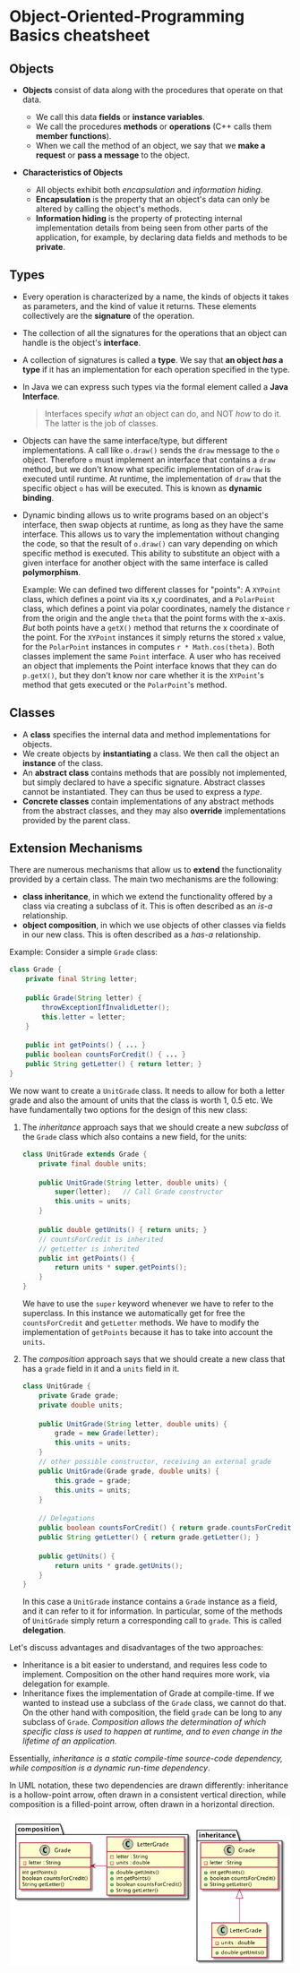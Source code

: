 # Object-Oriented-Programming Basics cheatsheet

## Objects

- **Objects** consist of data along with the procedures that operate on that data.
    - We call this data **fields** or **instance variables**.
    - We call the procedures **methods** or **operations** (C++ calls them **member functions**).
    - When we call the method of an object, we say that we **make a request** or **pass a message** to the object.

- **Characteristics of Objects**
    - All objects exhibit both *encapsulation* and *information hiding*.
    - **Encapsulation** is the property that an object's data can only be altered by calling the object's methods.
    - **Information hiding** is the property of protecting internal implementation details from being seen from other parts of the application, for example, by declaring data fields and methods to be **private**.

## Types

- Every operation is characterized by a name, the kinds of objects it takes as parameters, and the kind of value it returns. These elements collectively are the **signature** of the operation.
- The collection of all the signatures for the operations that an object can handle is the object's **interface**.
- A collection of signatures is called a **type**. We say that **an object *has* a type** if it has an implementation for each operation specified in the type.
- In Java we can express such types via the formal element called a **Java Interface**.

    > Interfaces specify *what* an object can do, and NOT *how* to do it. The latter is the job of classes.
- Objects can have the same interface/type, but different implementations. A call like `o.draw()` sends the `draw` message to the `o` object. Therefore `o` must implement an interface that contains a `draw` method, but we don't know what specific implementation of `draw` is executed until runtime. At runtime, the implementation of `draw` that the specific object `o` has will be executed. This is known as **dynamic binding**.
- Dynamic binding allows us to write programs based on an object's interface, then swap objects at runtime, as long as they have the same interface. This allows us to vary the implementation without changing the code, so that the result of `o.draw()` can vary depending on which specific method is executed. This ability to substitute an object with a given interface for another object with the same interface is called **polymorphism**.

    Example: We can defined two different classes for "points": A `XYPoint` class, which defines a point via its x,y coordinates, and a `PolarPoint` class, which defines a point via polar coordinates, namely the distance `r` from the origin and the angle `theta` that the point forms with the x-axis. *But* both points have a `getX()` method that returns the x coordinate of the point. For the `XYPoint` instances it simply returns the stored `x` value, for the `PolarPoint` instances in computes `r * Math.cos(theta)`. Both classes implement the same `Point` interface. A user who has received an object that implements the Point interface knows that they can do `p.getX()`, but they don't know nor care whether it is the `XYPoint`'s method that gets executed or the `PolarPoint`'s method.

## Classes

- A **class** specifies the internal data and method implementations for objects.
- We create objects by **instantiating** a class. We then call the object an **instance** of the class.
- An **abstract class** contains methods that are possibly not implemented, but simply declared to have a specific signature. Abstract classes cannot be instantiated. They can thus be used to express a *type*.
- **Concrete classes** contain implementations of any abstract methods from the abstract classes, and they may also **override** implementations provided by the parent class.

## Extension Mechanisms

There are numerous mechanisms that allow us to **extend** the functionality provided by a certain class. The main two mechanisms are the following:

- **class inheritance**, in which we extend the functionality offered by a class via creating a subclass of it. This is often described as an *is-a* relationship.
- **object composition**, in which we use objects of other classes via fields in our new class. This is often described as a *has-a* relationship.

Example: Consider a simple `Grade` class:
```java
class Grade {
    private final String letter;

    public Grade(String letter) {
        throwExceptionIfInvalidLetter();
        this.letter = letter;
    }

    public int getPoints() { ... }
    public boolean countsForCredit() { ... }
    public String getLetter() { return letter; }
}
```
We now want to create a `UnitGrade` class. It needs to allow for both a letter grade and also the amount of units that the class is worth 1, 0.5 etc. We have fundamentally two options for the design of this new class:

1. The *inheritance* approach says that we should create a new *subclass* of the `Grade` class which also contains a new field, for the units:

    ```java
    class UnitGrade extends Grade {
        private final double units;

        public UnitGrade(String letter, double units) {
            super(letter);   // Call Grade constructor
            this.units = units;
        }

        public double getUnits() { return units; }
        // countsForCredit is inherited
        // getLetter is inherited
        public int getPoints() {
            return units * super.getPoints();
        }
    }
    ```

    We have to use the `super` keyword whenever we have to refer to the superclass. In this instance we automatically get for free the `countsForCredit` and `getLetter` methods. We have to modify the implementation of `getPoints` because it has to take into account the `units`.
2. The *composition* approach says that we should create a new class that has a `grade` field in it and a `units` field in it.

    ```java
    class UnitGrade {
        private Grade grade;
        private double units;

        public UnitGrade(String letter, double units) {
            grade = new Grade(letter);
            this.units = units;
        }
        // other possible constructor, receiving an external grade
        public UnitGrade(Grade grade, double units) {
            this.grade = grade;
            this.units = units;
        }

        // Delegations
        public boolean countsForCredit() { return grade.countsForCredit(); }
        public String getLetter() { return grade.getLetter(); }

        public getUnits() {
            return units * grade.getUnits();
        }
    }
    ```

    In this case a `UnitGrade` instance contains a `Grade` instance as a field, and it can refer to it for information. In particular, some of the methods of `UnitGrade` simply return a corresponding call to `grade`. This is called **delegation**.

Let's discuss advantages and disadvantages of the two approaches:

- Inheritance is a bit easier to understand, and requires less code to implement. Composition on the other hand requires more work, via delegation for example.
- Inheritance fixes the implementation of Grade at compile-time. If we wanted to instead use a subclass of the `Grade` class, we cannot do that. On the other hand with composition, the field `grade` can be long to any subclass of `Grade`. *Composition allows the determination of which specific class is used to happen at runtime, and to even change in the lifetime of an application.*

Essentially, *inheritance is a static compile-time source-code dependency, while composition is a dynamic run-time dependency*.

In UML notation, these two dependencies are drawn differently: inheritance is a hollow-point arrow, often drawn in a consistent vertical direction, while composition is a filled-point arrow, often drawn in a horizontal direction.

![Inheritance vs Composition](../images/inheritanceVsComposition.png)
